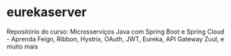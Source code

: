 # eurekaserver
Repositório do curso: Microsserviços Java com Spring Boot e Spring Cloud - Aprenda Feign, Ribbon, Hystrix, OAuth, JWT, Eureka, API Gateway Zuul, e muito mais
